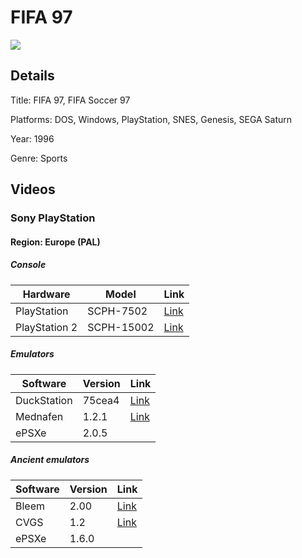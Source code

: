 # FIFA 97

![](https://cdn.mobygames.com/covers/2691613-fifa-soccer-97-dos-front-cover.jpg)

## Details

Title: FIFA 97, FIFA Soccer 97

Platforms: DOS, Windows, PlayStation, SNES, Genesis, SEGA Saturn

Year: 1996

Genre: Sports

## Videos
### Sony PlayStation
#### Region: Europe (PAL)
##### Console


<table>
<thead>
	<tr>
		<th>Hardware</th>
		<th>Model</th>
		<th>Link</th>
	</tr>
</thead>
<tbody>
	<tr>
		<td>PlayStation</td>
		<td>SCPH-7502</td>
		<td><a href="https://www.youtube.com/watch?v=7eJSgV_9rYw" target="_blank">Link</a></td>
	</tr>
	<tr>
		<td>PlayStation 2</td>
		<td>SCPH-15002</td>
		<td><a href="https://www.youtube.com/watch?v=mJfzNpbm5f8" target="_blank">Link</a></td>
	</tr>
</tbody>
</table>

##### Emulators

<table>
<thead>
	<tr>
		<th>Software</th>
		<th>Version</th>
		<th>Link</th>
	</tr>
</thead>
<tbody>
	<tr>
		<td>DuckStation</td>
		<td>75cea4</td>
		<td><a href="https://www.youtube.com/watch?v=7eJSgV_9rYw" target="_blank">Link</a></td>
	</tr>
	<tr>
		<td>Mednafen</td>
		<td>1.2.1</td>
		<td><a href="https://www.youtube.com/watch?v=mJfzNpbm5f8" target="_blank">Link</a></td>
	</tr>
	<tr>
		<td>ePSXe</td>
		<td>2.0.5</td>
		<td></td>
	</tr>
</tbody>
</table>

##### Ancient emulators

<table>
<thead>
	<tr>
		<th>Software</th>
		<th>Version</th>
		<th>Link</th>
	</tr>
</thead>
<tbody>
	<tr>
		<td>Bleem</td>
		<td>2.00</td>
		<td><a href="https://www.youtube.com/watch?v=7eJSgV_9rYw" target="_blank">Link</a></td>
	</tr>
	<tr>
		<td>CVGS</td>
		<td>1.2</td>
		<td><a href="https://www.youtube.com/watch?v=mJfzNpbm5f8" target="_blank">Link</a></td>
	</tr>
	<tr>
		<td>ePSXe</td>
		<td>1.6.0</td>
		<td></td>
	</tr>
</tbody>
</table>





